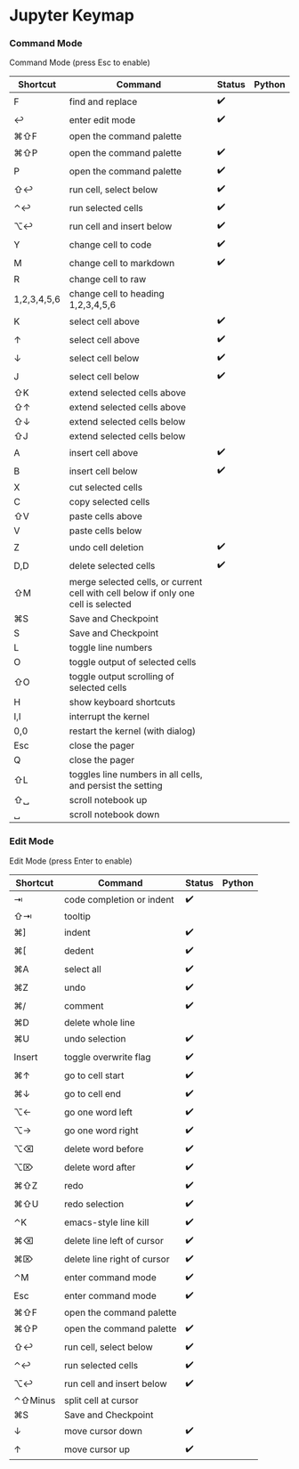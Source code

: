 # Jupyter Keymap

### Command Mode

Command Mode (press Esc to enable)

| Shortcut | Command | Status | Python | 
| --- | --- | --- | --- | 
| F | find and replace | ✔️ | |
| ↩ | enter edit mode | ✔️ | |
| ⌘⇧F | open the command palette | | |
| ⌘⇧P | open the command palette | ✔️ | |
| P | open the command palette | ✔️ | |
| ⇧↩ | run cell, select below | ✔️ | |
| ⌃↩ | run selected cells | ✔️ | |
| ⌥↩ | run cell and insert below | ✔️ | |
| Y | change cell to code | ✔️ | |
| M | change cell to markdown | ✔️ | |
| R | change cell to raw | | |
| 1,2,3,4,5,6 | change cell to heading 1,2,3,4,5,6 | | |
| K | select cell above | ✔️ | |
| ↑ | select cell above | ✔️ | |
| ↓ | select cell below | ✔️ | |
| J | select cell below | ✔️ | |
| ⇧K | extend selected cells above | | |
| ⇧↑ | extend selected cells above | | |
| ⇧↓ | extend selected cells below | | |
| ⇧J | extend selected cells below | | |
| A | insert cell above | ✔️ | |
| B | insert cell below | ✔️ | |
| X | cut selected cells |  | |
| C | copy selected cells |  | |
| ⇧V | paste cells above |  | |
| V | paste cells below |  | |
| Z | undo cell deletion | ✔️ | |
| D,D | delete selected cells | ✔️ | |
| ⇧M | merge selected cells, or current cell with cell below if only one cell is selected | | |
| ⌘S | Save and Checkpoint | | |
| S | Save and Checkpoint |  | |
| L | toggle line numbers | | |
| O | toggle output of selected cells | | |
| ⇧O | toggle output scrolling of selected cells | | |
| H | show keyboard shortcuts | | |
| I,I | interrupt the kernel | | |
| 0,0 | restart the kernel (with dialog) | | |
| Esc | close the pager | | |
| Q | close the pager | | |
| ⇧L | toggles line numbers in all cells, and persist the setting | | |
| ⇧␣ | scroll notebook up | | |
| ␣ | scroll notebook down | | |

### Edit Mode

Edit Mode (press Enter to enable)

| Shortcut | Command | Status | Python |
| --- | --- | --- | --- |
| ⇥ | code completion or indent | ✔️  | |
| ⇧⇥ | tooltip | | |
| ⌘] | indent | ✔️  | |
| ⌘[ | dedent | ✔️ | |
| ⌘A | select all | ✔️ | |
| ⌘Z | undo | ✔️ | |
| ⌘/ | comment | ✔️ | |
| ⌘D | delete whole line | | |
| ⌘U | undo selection | ✔️ | |
| Insert | toggle overwrite flag | ✔️ | |
| ⌘↑ | go to cell start | ✔️ | |
| ⌘↓ | go to cell end | ✔️ | |
| ⌥← | go one word left | ✔️ | |
| ⌥→ | go one word right | ✔️ | |
| ⌥⌫ | delete word before | ✔️ | |
| ⌥⌦ | delete word after | ✔️ | |
| ⌘⇧Z | redo | ✔️ | |
| ⌘⇧U | redo selection | ✔️ | |
| ⌃K | emacs-style line kill | ✔️ | |
| ⌘⌫ | delete line left of cursor | ✔️ | |
| ⌘⌦ | delete line right of cursor | ✔️ | |
| ⌃M | enter command mode | ✔️| |
| Esc | enter command mode | ✔️ | |
| ⌘⇧F | open the command palette | | |
| ⌘⇧P | open the command palette | ✔️ | |
| ⇧↩ | run cell, select below | ✔️ | |
| ⌃↩ | run selected cells | ✔️ | |
| ⌥↩ | run cell and insert below | ✔️ | |
| ⌃⇧Minus | split cell at cursor | | |
| ⌘S | Save and Checkpoint | | |
| ↓ | move cursor down | ✔️ | |
| ↑ | move cursor up | ✔️ | |
